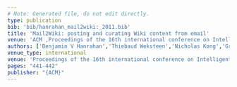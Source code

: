 ```yaml
---
# Note: Generated file, do not edit directly.
type: publication
bib: 'bib/hanrahan_mail2wiki:_2011.bib'
title: 'Mail2Wiki: posting and curating Wiki content from email'
venue: 'ACM ,Proceedings of the 16th international conference on Intelligent user interfaces ,pp. 441-442'
authors: ['Benjamin V Hanrahan','Thiebaud Weksteen','Nicholas Kong','Gregorio Convertino','Guillaume Bouchard','Cedric Archambeau','Ed H Chi']
venue_type: international
venue: 'Proceedings of the 16th international conference on Intelligent user interfaces'
pages: "441-442"
publisher: "{ACM}"
---
```

